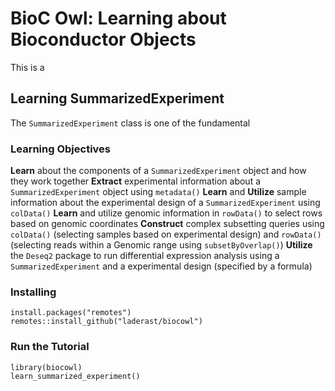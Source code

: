 # BioC Owl: Learning about Bioconductor Objects

This is a 

## Learning SummarizedExperiment

The `SummarizedExperiment` class is one of the fundamental 


### Learning Objectives

**Learn** about the components of a `SummarizedExperiment` object and how they work together
**Extract** experimental information about a `SummarizedExperiment` object using `metadata()`
**Learn** and **Utilize** sample information about the experimental design of a `SummarizedExperiment` using `colData()`
**Learn** and utilize genomic information in `rowData()` to select rows based on genomic coordinates
**Construct** complex subsetting queries using `colData()` (selecting samples based on experimental design) and `rowData()` (selecting reads within a Genomic range using `subsetByOverlap()`)
**Utilize** the `Deseq2` package to run differential expression analysis using a `SummarizedExperiment` and a experimental design (specified by a formula)


### Installing

```
install.packages("remotes")
remotes::install_github("laderast/biocowl")

```

### Run the Tutorial

```
library(biocowl)
learn_summarized_experiment()
```
